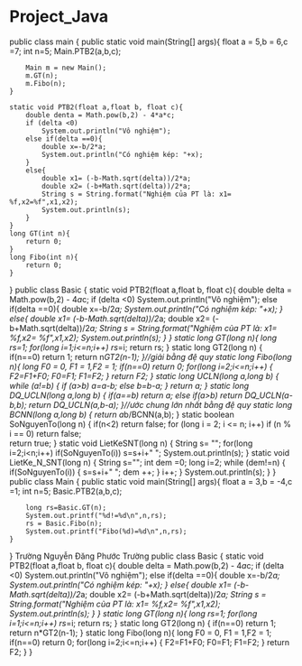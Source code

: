 # Project_Java
public class main {
	public static void main(String[] args){
		float a = 5,b = 6,c =7;
		int n=5;
		Main.PTB2(a,b,c);
	
		Main m = new Main();
		m.GT(n);
		m.Fibo(n);
	}
	
	static void PTB2(float a,float b, float c){
		double denta = Math.pow(b,2) - 4*a*c;
		if (delta <0)
			System.out.println("Vô nghiệm");
		else if(delta ==0){
			double x=-b/2*a;
			System.out.println("Có nghiệm kép: "+x);
		}
		else{
			double x1= (-b-Math.sqrt(delta))/2*a;
			double x2= (-b+Math.sqrt(delta))/2*a;
			String s = String.format("Nghiệm của PT là: x1= %f,x2=%f",x1,x2);
			System.out.println(s);
		}
	}
	long GT(int n){
		return 0;
	}
	long Fibo(int n){
		return 0;
	}
}
public class Basic {
	static void PTB2(float a,float b, float c){
		double delta = Math.pow(b,2) - 4*a*c;
		if (delta <0)
			System.out.println("Vô nghiệm");
		else if(delta ==0){
			double x=-b/2*a;
			System.out.println("Có nghiệm kép: "+x);
		}
		else{
			double x1= (-b-Math.sqrt(delta))/2*a;
			double x2= (-b+Math.sqrt(delta))/2*a;
			String s = String.format("Nghiệm của PT là: x1= %f,x2= %f",x1,x2);
			System.out.println(s);
		}
	}
	static long GT(long n){
			 long rs=1;
			 for(long i=1;i<=n;i++)
				 rs*=i;
			 return rs;
		}
	static long GT2(long n) {
		if(n==0)
			return 1;
		return n*GT2(n-1);
	}//giải bằng đệ quy
	static long Fibo(long n){
			long F0 = 0, F1 = 1,F2 = 1;
			if(n==0)
				return 0;
			for(long i=2;i<=n;i++) {
				F2=F1+F0;
				F0=F1;
				F1=F2;
			}
			return F2;
		}
	static long UCLN(long a,long b) {
		while (a!=b) {
			if (a>b)
				a=a-b;
			else
				b=b-a;
		}
		return a;
	}
	static long DQ_UCLN(long a,long b) {
		if(a==b)
			return a;
		else if(a>b)
			return DQ_UCLN(a-b,b);
		return DQ_UCLN(a,b-a);
	}//ước chung lớn nhất bằng đệ quy
	static long BCNN(long a,long b) {
		return a*b/BCNN(a,b);
	}
	static boolean SoNguyenTo(long n) {
		if(n<2)
			return false;
        for (long i = 2; i <= n; i++) 
            if (n % i == 0) 
                return false;                 
        return true;
	}
	static void LietKeSNT(long n) {
		String s= "";
		for(long i=2;i<n;i++)
			if(SoNguyenTo(i))
				s=s+i+" ";
		System.out.println(s);
	}
	static void LietKe_N_SNT(long n) {
		String s="";
		int dem =0;
		long i=2;
		while (dem!=n) {
			if(SoNguyenTo(i)) {
				s=s+i+" ";
				dem ++;
			}
			i++;
		}
		System.out.println(s);
	}
}
public class Main {
	public static void main(String[] args){
		float a = 3,b = -4,c =1;
		int n=5;
		Basic.PTB2(a,b,c);
		
		long rs=Basic.GT(n);
		System.out.printf("%d!=%d\n",n,rs);
		rs = Basic.Fibo(n);
		System.out.printf("Fibo(%d)=%d\n",n,rs);
	}
}
Trường
Nguyễn Đăng Phước Trường
public class Basic {
	static void PTB2(float a,float b, float c){
		double delta = Math.pow(b,2) - 4*a*c;
		if (delta <0)
			System.out.println("Vô nghiệm");
		else if(delta ==0){
			double x=-b/2*a;
			System.out.println("Có nghiệm kép: "+x);
		}
		else{
			double x1= (-b-Math.sqrt(delta))/2*a;
			double x2= (-b+Math.sqrt(delta))/2*a;
			String s = String.format("Nghiệm của PT là: x1= %f,x2= %f",x1,x2);
			System.out.println(s);
		}
	}
	static long GT(long n){
			 long rs=1;
			 for(long i=1;i<=n;i++)
				 rs*=i;
			 return rs;
		}
	static long GT2(long n) {
		if(n==0)
			return 1;
		return n*GT2(n-1);
	}
	static long Fibo(long n){
			long F0 = 0, F1 = 1,F2 = 1;
			if(n==0)
				return 0;
			for(long i=2;i<=n;i++) {
				F2=F1+F0;
				F0=F1;
				F1=F2;
			}
			return F2;
		}
	}
